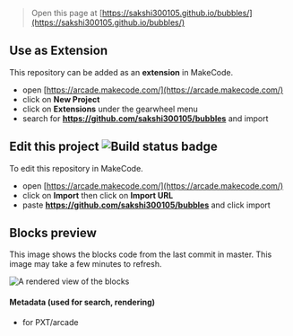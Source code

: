  


> Open this page at [https://sakshi300105.github.io/bubbles/](https://sakshi300105.github.io/bubbles/)

## Use as Extension

This repository can be added as an **extension** in MakeCode.

* open [https://arcade.makecode.com/](https://arcade.makecode.com/)
* click on **New Project**
* click on **Extensions** under the gearwheel menu
* search for **https://github.com/sakshi300105/bubbles** and import

## Edit this project ![Build status badge](https://github.com/sakshi300105/bubbles/workflows/MakeCode/badge.svg)

To edit this repository in MakeCode.

* open [https://arcade.makecode.com/](https://arcade.makecode.com/)
* click on **Import** then click on **Import URL**
* paste **https://github.com/sakshi300105/bubbles** and click import

## Blocks preview

This image shows the blocks code from the last commit in master.
This image may take a few minutes to refresh.

![A rendered view of the blocks](https://github.com/sakshi300105/bubbles/raw/master/.github/makecode/blocks.png)

#### Metadata (used for search, rendering)

* for PXT/arcade
<script src="https://makecode.com/gh-pages-embed.js"></script><script>makeCodeRender("{{ site.makecode.home_url }}", "{{ site.github.owner_name }}/{{ site.github.repository_name }}");</script>
